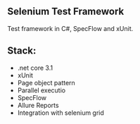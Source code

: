 ## Selenium Test Framework  
Test framework in C#, SpecFlow and xUnit. 

## Stack:
* .net core 3.1
* xUnit
* Page object pattern 
* Parallel executio
* SpecFlow
* Allure Reports
* Integration with selenium grid
